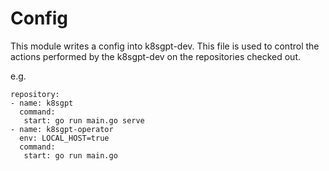 # Config

This module writes a config into k8sgpt-dev.
This file is used to control the actions performed by the k8sgpt-dev on the repositories checked out.

e.g.
```
repository:
- name: k8sgpt
  command:
   start: go run main.go serve
- name: k8sgpt-operator
  env: LOCAL_HOST=true
  command:
   start: go run main.go
```